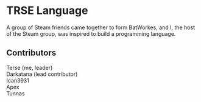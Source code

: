 # TRSE Language

A group of Steam friends came together to form BatWorkes, and I, the host of the Steam group, was inspired to build a programming language.

## Contributors

Terse \(me, leader\)  
Darkatana \(lead contributor\)  
Ican3931  
Apex  
Tunnas
